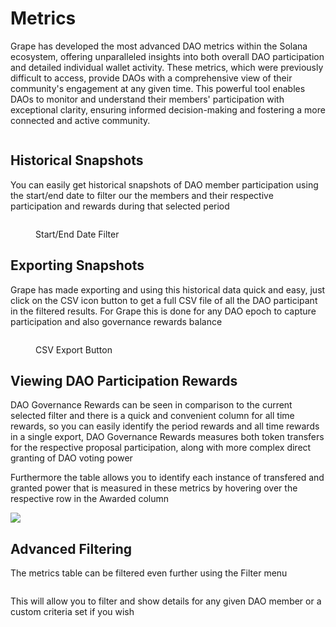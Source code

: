 # Metrics

Grape has developed the most advanced DAO metrics within the Solana ecosystem, offering unparalleled insights into both overall DAO participation and detailed individual wallet activity. These metrics, which were previously difficult to access, provide DAOs with a comprehensive view of their community's engagement at any given time. This powerful tool enables DAOs to monitor and understand their members' participation with exceptional clarity, ensuring informed decision-making and fostering a more connected and active community.

<figure><img src="../../.gitbook/assets/Screenshot 2024-06-18 at 1.33.16 PM.png" alt=""><figcaption></figcaption></figure>

## Historical Snapshots

You can easily get historical snapshots of DAO member participation using the start/end date to filter our the members and their respective participation and rewards during that selected period

<figure><img src="../../.gitbook/assets/Screenshot 2024-08-16 at 10.02.36 PM.png" alt=""><figcaption><p>Start/End Date Filter</p></figcaption></figure>

## Exporting Snapshots

Grape has made exporting and using this historical data quick and easy, just click on the CSV icon button to get a full CSV file of all the DAO participant in the filtered results. For Grape this is done for any DAO epoch to capture participation and also governance rewards balance&#x20;

<figure><img src="../../.gitbook/assets/Screenshot 2024-08-16 at 10.03.09 PM.png" alt=""><figcaption><p>CSV Export Button</p></figcaption></figure>

## Viewing DAO Participation Rewards

DAO Governance Rewards can be seen in comparison to the current selected filter and there is a quick and convenient column for all time rewards, so you can easily identify the period rewards and all time rewards in a single export, DAO Governance Rewards measures both token transfers for the respective proposal participation, along with more complex direct granting of DAO voting power

Furthermore the table allows you to identify each instance of transfered and granted power that is measured in these metrics by hovering over the respective row in the Awarded column &#x20;

![](<../../.gitbook/assets/Screenshot 2024-08-16 at 10.06.11 PM.png>)&#x20;

## Advanced Filtering

The metrics table can be filtered even further using the Filter menu

<figure><img src="../../.gitbook/assets/Screenshot 2024-08-16 at 10.08.21 PM.png" alt=""><figcaption></figcaption></figure>

This will allow you to filter and show details for any given DAO member or a custom criteria set if you wish

<figure><img src="../../.gitbook/assets/Screenshot 2024-08-16 at 10.09.19 PM.png" alt=""><figcaption></figcaption></figure>
